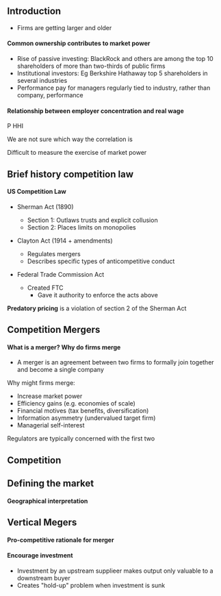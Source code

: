 ---
---

## Introduction

* Firms are getting larger and older

#### Common ownership contributes to market power

* Rise of passive investing: BlackRock and others are among the top 10 shareholders of more than two-thirds of public firms
* Institutional investors: Eg Berkshire Hathaway top 5 shareholders in several industries
* Performance pay for managers regularly tied to industry, rather than company, performance

#### Relationship between employer concentration and real wage

P HHI

We are not sure which way the correlation is

Difficult to measure the exercise of market power

## Brief history competition law

#### US Competition Law

* Sherman Act (1890)
  
  * Section 1: Outlaws trusts and explicit collusion
  * Section 2: Places limits on monopolies
* Clayton Act (1914 + amendments)
  
  * Regulates mergers
  * Describes specific types of anticompetitive conduct
* Federal Trade Commission Act
  
  * Created FTC
    * Gave it authority to enforce the acts above

**Predatory pricing** is a violation of section 2 of the Sherman Act

## Competition Mergers

#### What is a merger? Why do firms merge

* A merger is an agreement between two firms to formally join together and become a single company

Why might firms merge:

* Increase market power
* Efficiency gains (e.g. economies of scale)
* Financial motives (tax benefits, diversification)
* Information asymmetry (undervalued target firm)
* Managerial self-interest

Regulators are typically concerned with the first two

## Competition

## Defining the market

#### Geographical interpretation

## Vertical Megers

#### Pro-competitive rationale for merger

#### Encourage investment

* Investment by an upstream supplieer makes output only valuable to a downstream buyer
* Creates "hold-up" problem when investment is sunk
